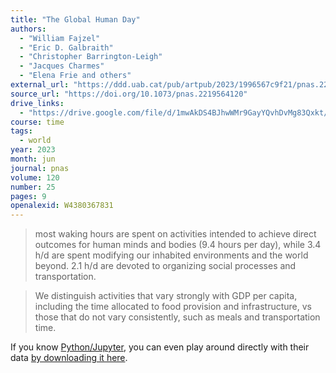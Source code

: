 ```yaml
---
title: "The Global Human Day"
authors:
  - "William Fajzel"
  - "Eric D. Galbraith"
  - "Christopher Barrington-Leigh"
  - "Jacques Charmes"
  - "Elena Frie and others"
external_url: "https://ddd.uab.cat/pub/artpub/2023/1996567c9f21/pnas.2219564120.pdf"
source_url: "https://doi.org/10.1073/pnas.2219564120"
drive_links:
  - "https://drive.google.com/file/d/1mwAkDS4BJhwWMr9GayYQvhDvMg83Qxkt/view?usp=drivesdk"
course: time
tags:
  - world
year: 2023
month: jun
journal: pnas
volume: 120
number: 25
pages: 9
openalexid: W4380367831
---
```


> most waking hours are spent on activities intended to achieve direct outcomes for human minds and bodies (9.4 hours per day), while 3.4 h/d are spent modifying our inhabited environments and the world beyond.
> 2.1 h/d are devoted to organizing social processes and transportation.

> We distinguish activities that vary strongly with GDP per capita, including the time allocated to food provision and infrastructure, vs those that do not vary consistently, such as meals and transportation time.

If you know [Python/Jupyter](https://jupyter.org/), you can even play around directly with their data [by downloading it here](https://doi.org/10.5281/zenodo.8040631).

